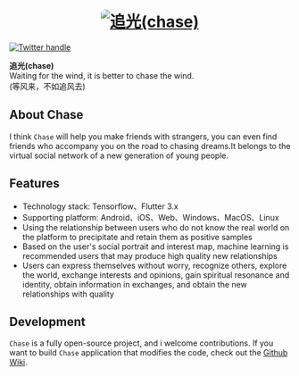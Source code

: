 <a href="https://space.bilibili.com/355529756?spm_id_from=333.788.0.0">
  <h1 align="center">
    <picture>
      <source media="(prefers-color-scheme: dark)" srcset="https://img.zcool.cn/community/01f4c15cc2c428a801208f8b41dee0.jpg?x-oss-process=image/auto-orient,1/resize,m_lfit,w_1280,limit_1/sharpen,100/format,webp/quality,q_100">
      <img style="border-radius: 8px" alt="追光(chase)" src="https://img.zcool.cn/community/01f4c15cc2c428a801208f8b41dee0.jpg?x-oss-process=image/auto-orient,1/resize,m_lfit,w_1280,limit_1/sharpen,100/format,webp/quality,q_100">
    </picture>
  </h1>
</a>

[![Twitter handle][]][Twitter badge]

**追光(chase)**  
Waiting for the wind, it is better to chase the wind.  
(等风来，不如追风去)

## About Chase

I think `Chase` will help you make friends with strangers, you can even find friends who accompany you on the road to
chasing dreams.It belongs to the virtual social network of a new generation of young people.

## Features

- Technology stack: Tensorflow、Flutter 3.x
- Supporting platform: Android、iOS、Web、Windows、MacOS、Linux
- Using the relationship between users who do not know the real world on the platform to precipitate and retain them as
  positive samples
- Based on the user's social portrait and interest map, machine learning is recommended users that may produce high
  quality new relationships
- Users can express themselves without worry, recognize others, explore the world, exchange interests and opinions,
  gain spiritual resonance and identity, obtain information in exchanges, and obtain the new relationships with quality

## Development
`Chase` is a fully open-source project, and i welcome contributions. If you want to build `Chase` application that modifies
the code, check out the [Github Wiki][Chase wiki].

[Twitter handle]: https://img.shields.io/twitter/follow/flutterdev.svg?style=social&label=Follow
[Twitter badge]: https://twitter.com/intent/follow?screen_name=leiyin06388456
[Chase wiki]: https://github.com/yinleiCoder/chase-flutter/wiki
